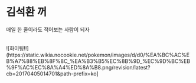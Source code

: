# 김석환 꺼
매일 한 줄이라도 적어보는 사람이 되자

</br>
![화이팅!!](https://static.wikia.nocookie.net/pokemon/images/d/d0/%EA%BC%AC%EB%A7%88%EB%8F%8C_%EA%B3%B5%EC%8B%9D_%EC%9D%BC%EB%9F%AC%EC%8A%A4%ED%8A%B8.png/revision/latest?cb=20170405014701&path-prefix=ko]
